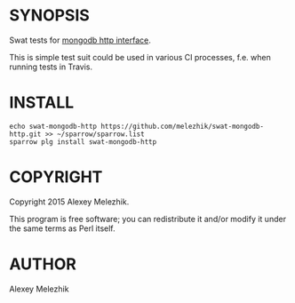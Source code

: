 # SYNOPSIS

Swat tests for [mongodb http interface](https://docs.mongodb.org/ecosystem/tools/http-interfaces/). 

This is simple test suit could be used in various CI processes, f.e. when running tests in Travis.

# INSTALL

    echo swat-mongodb-http https://github.com/melezhik/swat-mongodb-http.git >> ~/sparrow/sparrow.list
    sparrow plg install swat-mongodb-http

# COPYRIGHT

Copyright 2015 Alexey Melezhik.

This program is free software; you can redistribute it and/or modify it under the same terms as Perl itself.

# AUTHOR

Alexey Melezhik
